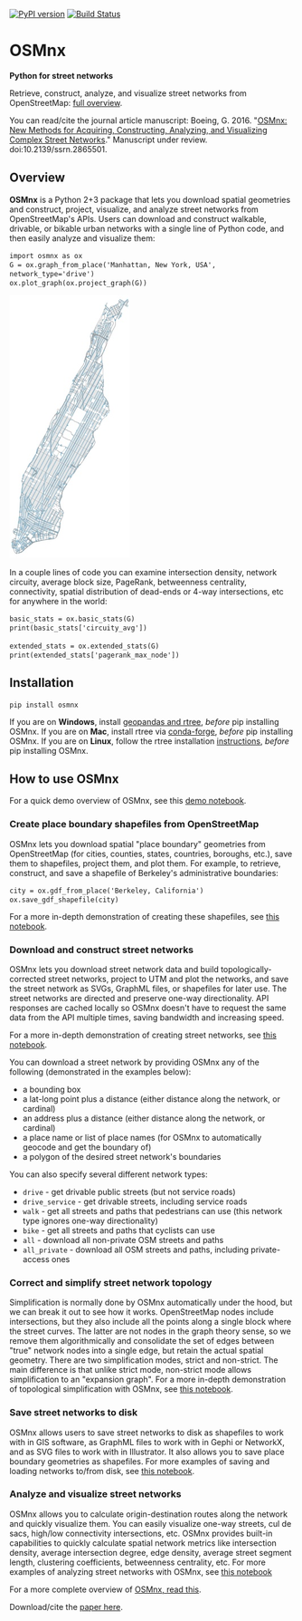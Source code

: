 [![PyPI version](https://badge.fury.io/py/OSMnx.svg)](https://badge.fury.io/py/OSMnx) [![Build Status](https://travis-ci.org/gboeing/osmnx.svg?branch=master)](https://travis-ci.org/gboeing/osmnx)

# OSMnx

**Python for street networks**

Retrieve, construct, analyze, and visualize street networks from OpenStreetMap: [full overview](http://geoffboeing.com/2016/11/osmnx-python-street-networks/).

You can read/cite the journal article manuscript: Boeing, G. 2016. "[OSMnx: New Methods for Acquiring, Constructing, Analyzing, and Visualizing Complex Street Networks](http://geoffboeing.com/publications/osmnx-complex-street-networks/)." Manuscript under review. doi:10.2139/ssrn.2865501.

## Overview

**OSMnx** is a Python 2+3 package that lets you download spatial geometries and construct, project, visualize, 
and analyze street networks from OpenStreetMap's APIs. Users can download and construct walkable, drivable, or bikable 
urban networks with a single line of Python code, and then easily analyze and visualize them:

```
import osmnx as ox
G = ox.graph_from_place('Manhattan, New York, USA', network_type='drive')
ox.plot_graph(ox.project_graph(G))
```
![](examples/images/manhattan.jpg)

In a couple lines of code you can examine intersection density, network circuity, average block size, PageRank,
betweenness centrality, connectivity, spatial distribution of dead-ends or 4-way intersections, etc for anywhere in the world:

```
basic_stats = ox.basic_stats(G)
print(basic_stats['circuity_avg'])

extended_stats = ox.extended_stats(G)
print(extended_stats['pagerank_max_node'])
```

## Installation

```
pip install osmnx
```

If you are on **Windows**, install [geopandas and rtree](http://geoffboeing.com/2014/09/using-geopandas-windows/), *before* pip installing OSMnx. 
If you are on **Mac**, install rtree via [conda-forge](https://anaconda.org/conda-forge/rtree), *before* pip installing OSMnx.
If you are on **Linux**, follow the rtree installation [instructions](http://toblerity.org/rtree/install.html#nix), *before* pip installing OSMnx.

## How to use OSMnx

For a quick demo overview of OSMnx, see this [demo notebook](examples/01-overview-osmnx.ipynb).

### Create place boundary shapefiles from OpenStreetMap

OSMnx lets you download spatial "place boundary" geometries from OpenStreetMap (for cities, counties, states, countries, boroughs, etc.), save them to shapefiles, 
project them, and plot them. For example, to retrieve, construct, and save a shapefile of Berkeley's administrative boundaries:

```
city = ox.gdf_from_place('Berkeley, California')
ox.save_gdf_shapefile(city)
```

For a more in-depth demonstration of creating these shapefiles, 
see [this notebook](examples/02-example-osm-to-shapefile.ipynb).

### Download and construct street networks

OSMnx lets you download street network data and build topologically-corrected street networks, project to UTM and plot the 
networks, and save the street network as SVGs, GraphML files, or shapefiles for later use. The street networks are 
directed and preserve one-way directionality. API responses are cached locally so OSMnx doesn't have to request the same
data from the API multiple times, saving bandwidth and increasing speed.

For a more in-depth demonstration of creating street networks, 
see [this notebook](examples/03-example-osm-place-network.ipynb).

You can download a street network by providing OSMnx any of the following (demonstrated in the examples below):
  - a bounding box
  - a lat-long point plus a distance (either distance along the network, or cardinal)
  - an address plus a distance (either distance along the network, or cardinal)
  - a place name or list of place names (for OSMnx to automatically geocode and get the boundary of)
  - a polygon of the desired street network's boundaries

You can also specify several different network types:
  - `drive` - get drivable public streets (but not service roads)
  - `drive_service` - get drivable streets, including service roads
  - `walk` - get all streets and paths that pedestrians can use (this network type ignores one-way directionality)
  - `bike` - get all streets and paths that cyclists can use
  - `all` - download all non-private OSM streets and paths
  - `all_private` - download all OSM streets and paths, including private-access ones

### Correct and simplify street network topology

Simplification is normally done by OSMnx automatically under the hood, but we can break it out to see how it works. 
OpenStreetMap nodes include intersections, but they also include all the points along a single block where 
the street curves. The latter are not nodes in the graph theory sense, so we remove them algorithmically and consolidate the 
set of edges between "true" network nodes into a single edge, but retain the actual spatial geometry. There are two 
simplification modes, strict and non-strict. The main difference is that unlike strict mode, non-strict mode allows 
simplification to an "expansion graph". For a more in-depth demonstration of topological simplification with OSMnx, 
see [this notebook](examples/04-example-simplify-network.ipynb).

### Save street networks to disk

OSMnx allows users to save street networks to disk as shapefiles to work with in GIS software, as GraphML files
to work with in Gephi or NetworkX, and as SVG files to work with in Illustrator. It also allows you to save place
boundary geometries as shapefiles. For more examples of saving and loading networks to/from disk, 
see [this notebook](examples/05-example-save-load-networks-shapes.ipynb).

### Analyze and visualize street networks

OSMnx allows you to calculate origin-destination routes along the network and quickly visualize them. You can easily
visualize one-way streets, cul de sacs, high/low connectivity intersections, etc. OSMnx provides built-in capabilities
to quickly calculate spatial network metrics like intersection density, average intersection degree, edge density, 
average street segment length, clustering coefficients, betweenness centrality, etc. For more examples of analyzing street networks with OSMnx, 
see [this notebook](examples/06-example-osmnx-networkx.ipynb)

For a more complete overview of [OSMnx, read this](http://geoffboeing.com/2016/11/osmnx-python-street-networks/).

Download/cite the [paper here](http://geoffboeing.com/publications/osmnx-complex-street-networks/).
